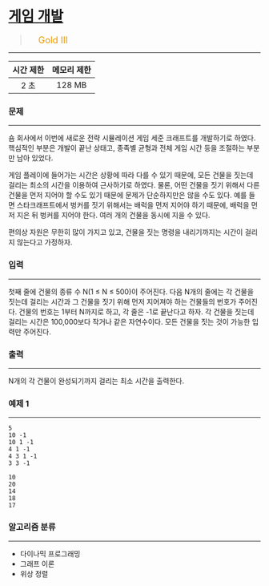 # [게임 개발](https://www.acmicpc.net/problem/1516)

> <img src="https://d2gd6pc034wcta.cloudfront.net/tier/13.svg" width="16" heigth="21" style = "vertical-align: middle;"/>&nbsp;<span style="font-size: 18px; color: #ec9a00;">Gold III</span>

***

<div align="center">

|시간 제한|메모리 제한|
|:---:|:---:|
|2 초 |128 MB|

</div>

### 문제

***

숌 회사에서 이번에 새로운 전략 시뮬레이션 게임 세준 크래프트를 개발하기로 하였다. 핵심적인 부분은 개발이 끝난 상태고, 종족별 균형과 전체 게임 시간 등을 조절하는 부분만 남아 있었다.

게임 플레이에 들어가는 시간은 상황에 따라 다를 수 있기 때문에, 모든 건물을 짓는데 걸리는 최소의 시간을 이용하여 근사하기로 하였다. 물론, 어떤 건물을 짓기 위해서 다른 건물을 먼저 지어야 할 수도 있기 때문에 문제가 단순하지만은 않을 수도 있다. 예를 들면 스타크래프트에서 벙커를 짓기 위해서는 배럭을 먼저 지어야 하기 때문에, 배럭을 먼저 지은 뒤 벙커를 지어야 한다. 여러 개의 건물을 동시에 지을 수 있다.

편의상 자원은 무한히 많이 가지고 있고, 건물을 짓는 명령을 내리기까지는 시간이 걸리지 않는다고 가정하자.

### 입력

***

첫째 줄에 건물의 종류 수 N(1 ≤ N ≤ 500)이 주어진다. 다음 N개의 줄에는 각 건물을 짓는데 걸리는 시간과 그 건물을 짓기 위해 먼저 지어져야 하는 건물들의 번호가 주어진다. 건물의 번호는 1부터 N까지로 하고, 각 줄은 -1로 끝난다고 하자. 각 건물을 짓는데 걸리는 시간은 100,000보다 작거나 같은 자연수이다. 모든 건물을 짓는 것이 가능한 입력만 주어진다.

### 출력

***

N개의 각 건물이 완성되기까지 걸리는 최소 시간을 출력한다.

### 예제 1

***

```
5
10 -1
10 1 -1
4 1 -1
4 3 1 -1
3 3 -1
```

```
10
20
14
18
17
```

### 알고리즘 분류

***

* 다이나믹 프로그래밍
* 그래프 이론
* 위상 정렬

